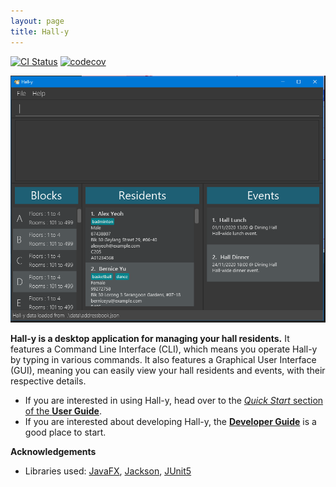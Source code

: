 ```yaml
---
layout: page
title: Hall-y
---
```


[![CI Status](https://github.com/AY2021S1-CS2103T-T11-2/tp/workflows/Java%20CI/badge.svg)](https://github.com/AY2021S1-CS2103T-T11-2/tp/actions)
[![codecov](https://codecov.io/gh/AY2021S1-CS2103T-T11-2/tp/branch/master/graph/badge.svg)](https://codecov.io/gh/AY2021S1-CS2103T-T11-2/tp)

![Ui](images/Ui.png)

**Hall-y is a desktop application for managing your hall residents.**
It features a Command Line Interface (CLI), which means you operate Hall-y by typing in various commands.
It also features a Graphical User Interface (GUI), meaning you can easily view your hall residents and events, with their respective details.

* If you are interested in using Hall-y, head over to the [_Quick Start_ section of the **User Guide**](UserGuide.html#3-getting-started).
* If you are interested about developing Hall-y, the [**Developer Guide**](DeveloperGuide.html) is a good place to start.

**Acknowledgements**

* Libraries used: [JavaFX](https://openjfx.io/), [Jackson](https://github.com/FasterXML/jackson), [JUnit5](https://github.com/junit-team/junit5)
